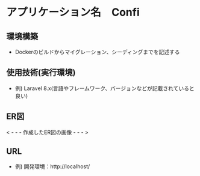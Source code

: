 # アプリケーション名　Confi

## 環境構築
- Dockerのビルドからマイグレーション、シーディングまでを記述する

## 使用技術(実行環境)
- 例) Laravel 8.x(言語やフレームワーク、バージョンなどが記載されていると良い)

## ER図
< - - - 作成したER図の画像 - - - >

## URL
- 例) 開発環境：http://localhost/